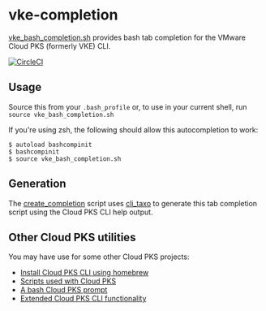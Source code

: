 # vke-completion
[vke_bash_completion.sh](vke_bash_completion.sh) provides bash tab completion
for the VMware Cloud PKS (formerly VKE) CLI.

[![CircleCI](https://circleci.com/gh/ali5ter/vke-completion.svg?style=svg)](https://circleci.com/gh/ali5ter/vke-completion)

## Usage
Source this from your `.bash_profile` or, to use in your current shell, run 
`source vke_bash_completion.sh`

If you're using zsh, the following should allow this autocompletion to work:

    $ autoload bashcompinit
    $ bashcompinit
    $ source vke_bash_completion.sh

## Generation
The [create_completion](create_completion) script uses [cli_taxo](https://github.com/ali5ter/cli_taxo) to generate
this tab completion script using the Cloud PKS CLI help output.

## Other Cloud PKS utilities
You may have use for some other Cloud PKS projects:
* [Install Cloud PKS CLI using homebrew](https://github.com/ali5ter/homebrew-vke-cli)
* [Scripts used with Cloud PKS](https://github.com/ali5ter/vmware_scripts/tree/master/vke)
* [A bash Cloud PKS prompt](https://github.com/ali5ter/vke-prompt)
* [Extended Cloud PKS CLI functionality](https://github.com/ali5ter/vke-cli-extended)
